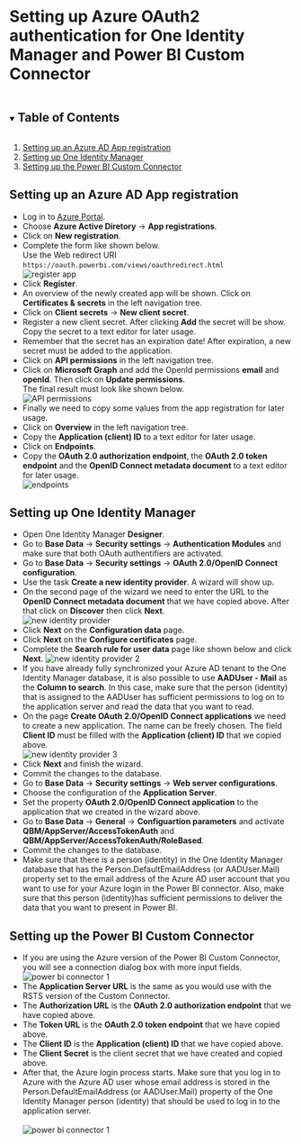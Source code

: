 # Setting up Azure OAuth2 authentication for One Identity Manager and Power BI Custom Connector

<details open="open">
  <summary><h2 style="display: inline-block">Table of Contents</h2></summary>
  <ol>
    <li><a href="#setting-up-an-azure-ad-app-registration">Setting up an Azure AD App registration</a></li>
    <li><a href="#setting-up-one-identity-manager">Setting up One Identity Manager</a></li>    
    <li><a href="#setting-up-the-power-bi-custom-connector">Setting up the Power BI Custom Connector</a></li>    
  </ol>
</details>

## Setting up an Azure AD App registration

- Log in to [Azure Portal](https://portal.azure.com).
- Choose **Azure Active Diretory** -> **App registrations**.
- Click on **New registration**.
- Complete the form like shown below.<br>Use the Web redirect URI `https://oauth.powerbi.com/views/oauthredirect.html`<br>
![register app](img/registerAADApp.png)
- Click **Register**.
- An overview of the newly created app will be shown. Click on **Certificates & secrets** in the left navigation tree.
- Click on **Client secrets** -> **New client secret**.
- Register a new client secret. After clicking **Add** the secret will be show. Copy the secret to a text editor for later usage.
- Remember that the secret has an expiration date! After expiration, a new secret must be added to the application.
- Click on **API permissions** in the left navigation tree.
- Click on **Microsoft Graph** and add the OpenId permissions **email** and **openId**. Then click on **Update permissions**.<br>
The final result must look like shown below.<br>
![API permissions](img/apiPermissions.png)
- Finally we need to copy some values from the app registration for later usage.<br>
- Click on **Overview** in the left navigation tree. 
- Copy the **Application (client) ID** to a text editor for later usage.
- Click on **Endpoints**.
- Copy the **OAuth 2.0 authorization endpoint**, the **OAuth 2.0 token endpoint** and the **OpenID Connect metadata document** to a text editor for later usage.<br>
![endpoints](img/endpoints.png)

## Setting up One Identity Manager

- Open One Identity Manager **Designer**.
- Go to **Base Data** -> **Security settings** -> **Authentication Modules** and make sure that both OAuth authentifiers are activated.
- Go to **Base Data** -> **Security settings** -> **OAuth 2.0/OpenID Connect configuration**.
- Use the task **Create a new identity provider**. A wizard will show up.
- On the second page of the wizard we need to enter the URL to the **OpenID Connect metadata document** that we have copied above. After that click on **Discover** then click **Next**.<br>
![new identity provider](img/newIdentityProvider.png)
- Click **Next** on the **Configuration data** page.
- Click **Next** on the **Configure certificates** page.
- Complete the **Search rule for user data** page like shown below and click **Next**.
![new identity provider 2](img/newIdentityProvider2.png)
- If you have already fully synchronized your Azure AD tenant to the One Identity Manager database, it is also possible to use **AADUser - Mail** as the **Column to search**. In this case, make sure that the person (identity) that is assigned to the AADUser has sufficient permissions to log on to the application server and read the data that you want to read.
- On the page **Create OAuth 2.0/OpenID Connect applications** we need to create a new application. The name can be freely chosen. The field **Client ID** must be filled with the **Application (client) ID** that we copied above.<br>
![new identity provider 3](img/newIdentityProvider3.png)
- Click **Next** and finish the wizard.
- Commit the changes to the database.
- Go to **Base Data** -> **Security settings** -> **Web server configurations**.
- Choose the configuration of the **Application Server**.
- Set the property **OAuth 2.0/OpenID Connect application** to the application that we created in the wizard above.
- Go to **Base Data** -> **General** -> **Configuartion parameters** and activate 
**QBM/AppServer/AccessTokenAuth** and **QBM/AppServer/AccessTokenAuth/RoleBased**.
- Commit the changes to the database.
- Make sure that there is a person (identity) in the One Identity Manager database that has the Person.DefaultEmailAddress (or AADUser.Mail) property set to the email address of the Azure AD user account that you want to use for your Azure login in the Power BI connector. Also, make sure that this person (identity)has sufficient permissions to deliver the data that you want to present in Power BI.

## Setting up the Power BI Custom Connector

- If you are using the Azure version of the Power BI Custom Connector, you will see a connection dialog box with more input fields.<br>
![power bi connector 1](img/powerBiConnector1.png)
- The **Application Server URL** is the same as you would use with the RSTS version of the Custom Connector.
- The **Authorization URL** is the **OAuth 2.0 authorization endpoint** that we have copied above.
- The **Token URL** is the **OAuth 2.0 token endpoint** that we have copied above.
- The **Client ID** is the **Application (client) ID** that we have copied above.
- The **Client Secret** is the client secret that we have created and copied above.
- After that, the Azure login process starts. Make sure that you log in to Azure with the Azure AD user whose email address is stored in the Person.DefaultEmailAddress (or AADUser.Mail) property of the One Identity Manager person (identity) that should be used to log in to the application server.<br><br>
![power bi connector 1](img/powerBiConnector2.png)